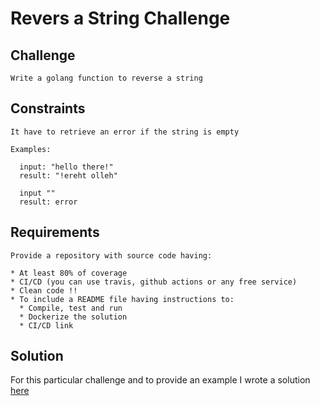 # Revers a String Challenge

## Challenge
```
Write a golang function to reverse a string
```
## Constraints
```
It have to retrieve an error if the string is empty

Examples:

  input: "hello there!"
  result: "!ereht olleh"

  input ""
  result: error
```
## Requirements
```
Provide a repository with source code having:

* At least 80% of coverage
* CI/CD (you can use travis, github actions or any free service)
* Clean code !!
* To include a README file having instructions to:
  * Compile, test and run
  * Dockerize the solution
  * CI/CD link
```

## Solution
For this particular challenge and to provide an example I wrote a solution [here](https://github.com/juanpablopizarro/string-reverse-challenge)

